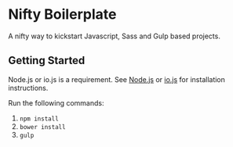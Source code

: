 # Nifty Boilerplate

A nifty way to kickstart Javascript, Sass and Gulp based projects.

## Getting Started

Node.js or io.js is a requirement. See [Node.js](https://nodejs.org) or [io.js](https://iojs.org) for installation instructions.

Run the following commands:

1. `npm install`
2. `bower install`
3. `gulp`

